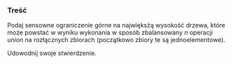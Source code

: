 ### Treść
Podaj sensowne ograniczenie górne na najwięksżą wysokość drzewa, które może powstać w
wyniku wykonania w sposób zbalansowany *n* operacji *union* na rozłącznych zbiorach (początkowo
zbiory te są jednoelementowe). 

Udowodnij swoje stwierdzenie.
